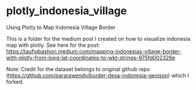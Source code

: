 # plotly_indonesia_village
Using Plotly to Map Indonesia Village Border

This is a folder for the medium post I created on how to visualize indonesia map with plotly. 
See here for the post: https://taufiqbashori.medium.com/mapping-indonesias-village-border-with-plotly-from-long-lat-coordinates-to-wkt-strings-975fd002326e

Note: Credit for the dataset belongs to original github repo (https://github.com/pararawendy/border-desa-indonesia-geojson) which I forked.
